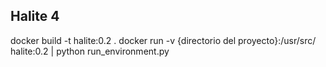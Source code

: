 ## Halite 4
docker build -t halite:0.2 .
docker run -v {directorio del proyecto}:/usr/src/ halite:0.2 | python run_environment.py